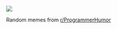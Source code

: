 ![](https://preview.redd.it/je5i65fyh3qe1.png?width=640&crop=smart&auto=webp&s=8bcf9f137b31a17fc8e1e11187b9ce1c766b5e40)

 Random memes from [r/ProgrammerHumor](https://www.reddit.com/r/ProgrammerHumor/)
